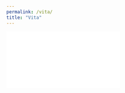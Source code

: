 ```yaml
---
permalink: /vita/
title: "Vita"
---
```

 
<embed src="_pages/AmberWarren_CV.pdf" type="application/pdf" />

